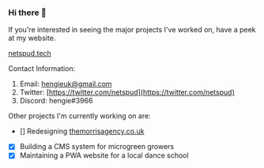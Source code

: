 ### Hi there 👋

<!--
**NetSpud/netspud** is a ✨ _special_ ✨ repository because its `README.md` (this file) appears on your GitHub profile.

Here are some ideas to get you started:

- 🔭 I’m currently working on ...
- 🌱 I’m currently learning ...
- 👯 I’m looking to collaborate on ...
- 🤔 I’m looking for help with ...
- 💬 Ask me about ...
- 📫 How to reach me: ...
- 😄 Pronouns: ...
- ⚡ Fun fact: ...
-->
If you're interested in seeing the major projects I've worked on, have a peek at my website.

[netspud.tech](https://netspud.tech)

Contact Information:
  1. Email: [hengieuk@gmail.com](mailto:hengieuk@gmail.com)
  2. Twitter: [https://twitter.com/netspud](https://twitter.com/netspud)
  3. Discord: hengie#3966

Other projects I'm currently working on are:

- [] Redesigning [themorrisagency.co.uk](https://themorrisagency.co.uk)
- [x] Building a CMS system for microgreen growers
- [x] Maintaining a PWA website for a local dance school
